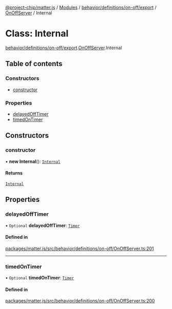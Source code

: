 [@project-chip/matter.js](../README.md) / [Modules](../modules.md) / [behavior/definitions/on-off/export](../modules/behavior_definitions_on_off_export.md) / [OnOffServer](../modules/behavior_definitions_on_off_export.OnOffServer.md) / Internal

# Class: Internal

[behavior/definitions/on-off/export](../modules/behavior_definitions_on_off_export.md).[OnOffServer](../modules/behavior_definitions_on_off_export.OnOffServer.md).Internal

## Table of contents

### Constructors

- [constructor](behavior_definitions_on_off_export.OnOffServer.Internal.md#constructor)

### Properties

- [delayedOffTimer](behavior_definitions_on_off_export.OnOffServer.Internal.md#delayedofftimer)
- [timedOnTimer](behavior_definitions_on_off_export.OnOffServer.Internal.md#timedontimer)

## Constructors

### constructor

• **new Internal**(): [`Internal`](behavior_definitions_on_off_export.OnOffServer.Internal.md)

#### Returns

[`Internal`](behavior_definitions_on_off_export.OnOffServer.Internal.md)

## Properties

### delayedOffTimer

• `Optional` **delayedOffTimer**: [`Timer`](../interfaces/time_export.Timer.md)

#### Defined in

[packages/matter.js/src/behavior/definitions/on-off/OnOffServer.ts:201](https://github.com/project-chip/matter.js/blob/904d0c9b952b91f28a21803759c5e5c66ee4d272/packages/matter.js/src/behavior/definitions/on-off/OnOffServer.ts#L201)

___

### timedOnTimer

• `Optional` **timedOnTimer**: [`Timer`](../interfaces/time_export.Timer.md)

#### Defined in

[packages/matter.js/src/behavior/definitions/on-off/OnOffServer.ts:200](https://github.com/project-chip/matter.js/blob/904d0c9b952b91f28a21803759c5e5c66ee4d272/packages/matter.js/src/behavior/definitions/on-off/OnOffServer.ts#L200)
